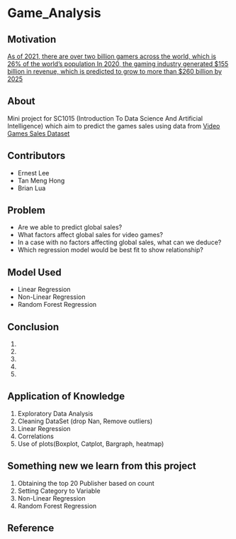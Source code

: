 # Game_Analysis

## Motivation 
[As of 2021, there are over two billion gamers across the world, which is 26% of the world’s population
In 2020, the gaming industry generated $155 billion in revenue, which is predicted to grow to more than $260 billion by 2025](https://www.investopedia.com/articles/investing/053115/how-video-game-industry-changing.asp ) 
## About
Mini project for SC1015 (Introduction To Data Science And Artificial Intelligence) which aim to predict the games sales using data from [Video Games Sales Dataset](https://www.kaggle.com/datasets/sidtwr/videogames-sales-dataset?select=Video_Games_Sales_as_at_22_Dec_2016.csv)

## Contributors
- Ernest Lee
- Tan Meng Hong
- Brian Lua

## Problem
- Are we able to predict global sales?
- What factors affect global sales for video games?
- In a case with no factors affecting global sales, what can we deduce?
- Which regression model would be best fit to show relationship?

## Model Used
- Linear Regression
- Non-Linear Regression
- Random Forest Regression

## Conclusion
1.
2.
3.
4.
5.

## Application of Knowledge
1. Exploratory Data Analysis
2. Cleaning DataSet (drop Nan, Remove outliers)
3. Linear Regression
4. Correlations
5. Use of plots(Boxplot, Catplot, Bargraph, heatmap)

## Something new we learn from this project
1. Obtaining the top 20 Publisher based on count
2. Setting Category to Variable
3. Non-Linear Regression
4. Random Forest Regression

## Reference

